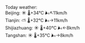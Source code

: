 Today weather:  
Beijing: ☀️   🌡️+34°C 🌬️↖11km/h  
Tianjin: ⛅️  🌡️+32°C 🌬️→11km/h  
Shijiazhuang: ☀️   🌡️+40°C 🌬️←8km/h  
Tangshan: ☀️   🌡️+35°C 🌬️→8km/h  
